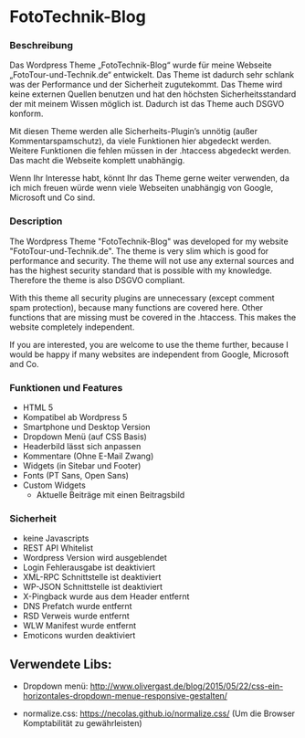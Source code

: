 # FotoTechnik-Blog

### Beschreibung
Das Wordpress Theme „FotoTechnik-Blog“ wurde für meine Webseite „FotoTour-und-Technik.de“ entwickelt. Das Theme ist dadurch sehr schlank was der Performance und der Sicherheit zugutekommt. Das Theme wird keine externen Quellen benutzen und hat den höchsten Sicherheitsstandard der mit meinem Wissen möglich ist. Dadurch ist das Theme auch DSGVO konform.

Mit diesen Theme werden alle Sicherheits-Plugin’s unnötig (außer Kommentarspamschutz), da viele Funktionen hier abgedeckt werden. Weitere Funktionen die fehlen müssen in der .htaccess abgedeckt werden.
Das macht die Webseite komplett unabhängig.

Wenn Ihr Interesse habt, könnt Ihr das Theme gerne weiter verwenden, da ich mich freuen würde wenn viele Webseiten unabhängig von Google, Microsoft und Co sind.


### Description
The Wordpress Theme "FotoTechnik-Blog" was developed for my website "FotoTour-und-Technik.de". The theme is very slim which is good for performance and security. The theme will not use any external sources and has the highest security standard that is possible with my knowledge. Therefore the theme is also DSGVO compliant.

With this theme all security plugins are unnecessary (except comment spam protection), because many functions are covered here. Other functions that are missing must be covered in the .htaccess.
This makes the website completely independent.

If you are interested, you are welcome to use the theme further, because I would be happy if many websites are independent from Google, Microsoft and Co.


### Funktionen und Features

- HTML 5
- Kompatibel ab Wordpress 5
- Smartphone und Desktop Version
- Dropdown Menü (auf CSS Basis)
- Headerbild lässt sich anpassen
- Kommentare (Ohne E-Mail Zwang)
- Widgets (in Sitebar und Footer)
- Fonts (PT Sans, Open Sans)
- Custom Widgets
  - Aktuelle Beiträge mit einen Beitragsbild


### Sicherheit

- keine Javascripts
- REST API Whitelist
- Wordpress Version wird ausgeblendet
- Login Fehlerausgabe ist deaktiviert
- XML-RPC Schnittstelle ist deaktiviert
- WP-JSON Schnittstelle ist deaktiviert
- X-Pingback wurde aus dem Header entfernt
- DNS Prefatch wurde entfernt
- RSD Verweis wurde entfernt
- WLW Manifest wurde entfernt
- Emoticons wurden deaktiviert


## Verwendete Libs:
  - Dropdown menü: http://www.olivergast.de/blog/2015/05/22/css-ein-horizontales-dropdown-menue-responsive-gestalten/

  - normalize.css: https://necolas.github.io/normalize.css/
    (Um die Browser Komptabilität zu gewährleisten)
